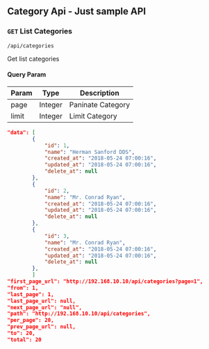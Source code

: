 ## Category Api - Just sample API

### `GET` List Categories
```
/api/categories
```
Get list categories

#### Query Param
| Param | Type | Description |
|---|---|---|
| page | Integer | Paninate Category |
| limit | Integer | Limit Category |

```json
"data": [
        {
            "id": 1,
            "name": "Herman Sanford DDS",
            "created_at": "2018-05-24 07:00:16",
            "updated_at": "2018-05-24 07:00:16",
            "delete_at": null
        },
        {
            "id": 2,
            "name": "Mr. Conrad Ryan",
            "created_at": "2018-05-24 07:00:16",
            "updated_at": "2018-05-24 07:00:16",
            "delete_at": null
        },
        {
            "id": 3,
            "name": "Mr. Conrad Ryan",
            "created_at": "2018-05-24 07:00:16",
            "updated_at": "2018-05-24 07:00:16",
            "delete_at": null
        },
        ]
"first_page_url": "http://192.168.10.10/api/categories?page=1",
"from": 1,
"last_page": 1,
"last_page_url": null,
"next_page_url": "null",
"path": "http://192.168.10.10/api/categories",
"per_page": 20,
"prev_page_url": null,
"to": 20,
"total": 20
```
